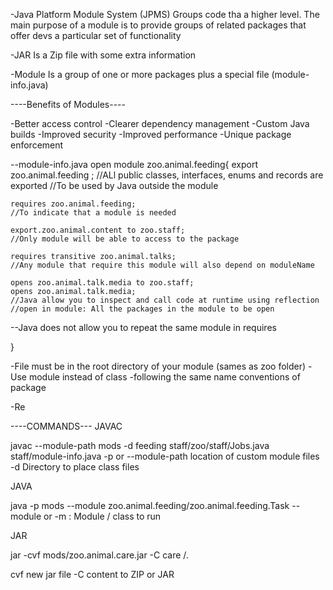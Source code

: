 -Java Platform Module System (JPMS)
Groups code tha a higher level. The main purpose of a module is to provide groups of related packages that offer devs a
particular set of functionality

-JAR
Is a Zip file with some extra information

-Module
Is a group of one or more packages plus a special file (module-info.java)

----Benefits of Modules----

-Better access control
-Clearer dependency management
-Custom Java builds
-Improved security
-Improved performance
-Unique package enforcement

--module-info.java
open module zoo.animal.feeding{
    export zoo.animal.feeding ;
    //ALl public classes, interfaces, enums and records are exported
    //To be used by Java outside the module

    requires zoo.animal.feeding;
    //To indicate that a module is needed

    export.zoo.animal.content to zoo.staff;
    //Only module will be able to access to the package

    requires transitive zoo.animal.talks;
    //Any module that require this module will also depend on moduleName

    opens zoo.animal.talk.media to zoo.staff;
    opens zoo.animal.talk.media;
    //Java allow you to inspect and call code at runtime using reflection
    //open in module: All the packages in the module to be open

   --Java does not allow you to repeat the same module in requires

}

-File must be in the root directory of your module (sames as zoo folder)
-Use module instead of class
-following the same name conventions of package

-Re

----COMMANDS---
JAVAC

javac --module-path mods -d feeding staff/zoo/staff/Jobs.java staff/module-info.java
-p or --module-path location of custom module files
-d Directory to place class files

JAVA

java -p mods --module zoo.animal.feeding/zoo.animal.feeding.Task
--module or -m : Module / class to run

JAR

 jar -cvf mods/zoo.animal.care.jar -C care /.

 cvf new jar file
 -C content to ZIP or JAR
